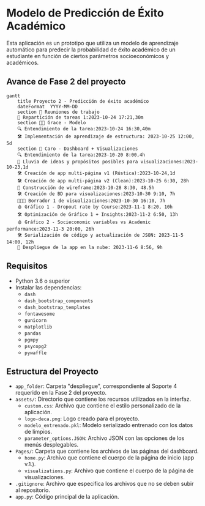 # Modelo de Predicción de Éxito Académico
Esta aplicación es un prototipo que utiliza un modelo de aprendizaje automático para predecir la probabilidad de éxito académico de un estudiante en función de ciertos parámetros socioeconómicos y académicos.

## Avance de Fase 2 del proyecto
```mermaid
gantt
    title Proyecto 2 - Predicción de éxito académico
    dateFormat  YYYY-MM-DD
    section 🐜 Reuniones de trabajo
    💼 Repartición de tareas 1:2023-10-24 17:21,30m
    section 💪🏽 Grace - Modelo
    🔍 Entendimiento de la tarea:2023-10-24 16:30,40m
    🛠️ Implementación de aprendizaje de estructura: 2023-10-25 12:00, 5d
    section 🐴 Caro - Dashboard + Visualizaciones
    🔍 Entendimiento de la tarea:2023-10-20 8:00,4h
    📝 Lluvia de ideas y propósitos posibles para visualizaciones:2023-10-23,1d
    🛠️ Creación de app multi-página v1 (Rústica):2023-10-24,1d
    🛠️ Creación de app multi-página v2 (Clean):2023-10-25 6:30, 28h
    📝 Construcción de wireframe:2023-10-28 8:30, 48.5h
    🛠️ Creación de BD para visualizaciones:2023-10-30 9:10, 7h
    👩🏽‍🎨 Borrador 1 de visualizaciones:2023-10-30 16:10, 7h
    🩸 Gráfico 1 - Dropout rate by Course:2023-11-1 8:20, 10h
    🛠️ Optimización de Gráfico 1 + Insights:2023-11-2 6:50, 13h
    🩸 Gráfico 2 - Socieconomic variables vs Academic performance:2023-11-3 20:00, 26h
    🛠️ Serialización de código y actualización de JSON: 2023-11-5 14:00, 12h
    👑 Despliegue de la app en la nube: 2023-11-6 8:56, 9h
```

## Requisitos
- Python 3.6 o superior
- Instalar las dependencias:
    - `dash`
    - `dash_bootstrap_components`
    - `dash_bootstrap_templates`
    - `fontawesome`
    - `gunicorn`
    - `matplotlib`
    - `pandas`
    - `pgmpy`
    - `psycopg2`
    - `pywaffle`

## Estructura del Proyecto
- `app_folder`: Carpeta "despliegue", correspondiente al Soporte 4 requerido en la Fase 2 del proyecto. 
- `assets/`: Directorio que contiene los recursos utilizados en la interfaz.
    - `custom.css`: Archivo que contiene el estilo personalizado de la aplicación.
    - `logo-deca.png`: Logo creado para el proyecto.
    - `modelo_entrenado.pkl`: Modelo serializado entrenado con los datos de limpios.
    - `parameter_options.JSON`: Archivo JSON con las opciones de los menús desplegables.
- `Pages/`: Carpeta que contiene los archivos de las páginas del dashboard.
    - `home.py`: Archivo que contiene el cuerpo de la página de inicio (app v.1.).
    - `visualizations.py`: Archivo que contiene el cuerpo de la página de visualizaciones.	
- `.gitignore`: Archivo que especifica los archivos que no se deben subir al repositorio.
- `app.py`: Código principal de la aplicación.

